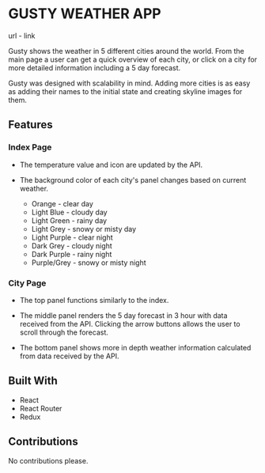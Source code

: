 # GUSTY WEATHER APP

url - link

Gusty shows the weather in 5 different cities around the world. From the main page a user can get a quick overview of each city, or click on a city for more detailed information including a 5 day forecast.

Gusty was designed with scalability in mind. Adding more cities is as easy as adding their names to the initial state and creating skyline images for them.

## Features

### Index Page

- The temperature value and icon are updated by the API.

- The background color of each city's panel changes based on current weather.

  - Orange - clear day
  - Light Blue - cloudy day
  - Light Green - rainy day
  - Light Grey - snowy or misty day
  - Light Purple - clear night
  - Dark Grey - cloudy night
  - Dark Purple - rainy night
  - Purple/Grey - snowy or misty night

### City Page

- The top panel functions similarly to the index.

- The middle panel renders the 5 day forecast in 3 hour with data received from the API. Clicking the arrow buttons allows the user to scroll through the forecast.

- The bottom panel shows more in depth weather information calculated from data received by the API.

## Built With

- React
- React Router
- Redux

## Contributions

No contributions please.
